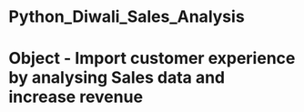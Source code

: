 # Python_Diwali_Sales_Analysis
# Object - Import customer experience by analysing Sales data and increase revenue
